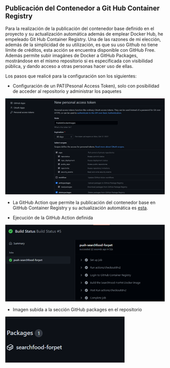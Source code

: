 ## Publicación del Contenedor a Git Hub Container Registry

Para la realización de la publicación del contenedor base definido en el proyecto y su actualización automática además de emplear Docker Hub, he empeleado Git Hub Container Registry. Una de las razones de mi elección, además de la simplicidad de su utilización, es que su uso Github no tiene límite de créditos, esta acción se encuentra disponible con GitHub Free. Además permite subir imagánes de Docker a GitHub Packages, mostrándose en el mismo repositorio si es especificada con visibilidad pública, y dando acceso a otras personas hacer uso de ellas. 

Los pasos que realicé para la configuración son los siguientes:

- Configuración de un PAT(Pesonal Access Token), solo con posibilidad de acceder al repositorio y administrar los paquetes

![pat](./img/ghcr/pat.png)

- La GitHub Action que permite la publicación del contenedor base en GitHub Container Registry y su actualización automática es [esta](https://github.com/ccvaillant1992/SearchFood-ForPet/blob/master/.github/workflows/docker-image-GHCR.yml).

- Ejecución de la GitHub Action definida

![ghcr](./img/ghcr/ghcr.png)

- Imagen subida a la sección GitHub packages en el repositorio

![package](./img/ghcr/package.png)



